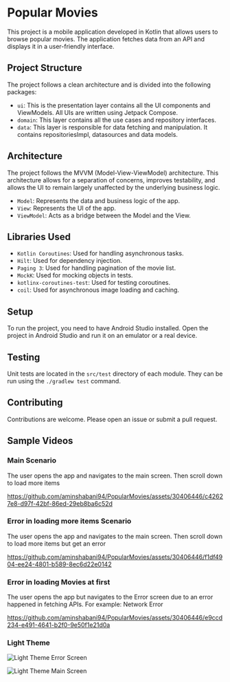 # Popular Movies

This project is a mobile application developed in Kotlin that allows users to browse popular movies. The application fetches data from an API and displays it in a user-friendly interface.

## Project Structure

The project follows a clean architecture and is divided into the following packages:

- `ui`: This is the presentation layer contains all the UI components and ViewModels. All UIs are written using Jetpack Compose.
- `domain`: This layer contains all the use cases and repository interfaces.
- `data`: This layer is responsible for data fetching and manipulation. It contains repositoriesImpl, datasources and data models.


## Architecture

The project follows the MVVM (Model-View-ViewModel) architecture. This architecture allows for a separation of concerns, improves testability, and allows the UI to remain largely unaffected by the underlying business logic.

- `Model`: Represents the data and business logic of the app.
- `View`: Represents the UI of the app.
- `ViewModel`: Acts as a bridge between the Model and the View.

## Libraries Used

- `Kotlin Coroutines`: Used for handling asynchronous tasks.
- `Hilt`: Used for dependency injection.
- `Paging 3`: Used for handling pagination of the movie list.
- `MockK`: Used for mocking objects in tests.
- `kotlinx-coroutines-test`: Used for testing coroutines.
- `coil`: Used for asynchronous image loading and caching.

## Setup

To run the project, you need to have Android Studio installed. Open the project in Android Studio and run it on an emulator or a real device.

## Testing

Unit tests are located in the `src/test` directory of each module. They can be run using the `./gradlew test` command.

## Contributing

Contributions are welcome. Please open an issue or submit a pull request.

## Sample Videos

### Main Scenario

The user opens the app and navigates to the main screen. Then scroll down to load more items

https://github.com/aminshabani94/PopularMovies/assets/30406446/c42627e8-d97f-42bf-86ed-29eb8ba6c52d

### Error in loading more items Scenario

The user opens the app and navigates to the main screen. Then scroll down to load more items but get an error

https://github.com/aminshabani94/PopularMovies/assets/30406446/f1df4904-ee24-4801-b589-8ec6d22e0142

### Error in loading Movies at first

The user opens the app but navigates to the Error screen due to an error happened in fetching APIs. For example: Network Error

https://github.com/aminshabani94/PopularMovies/assets/30406446/e9ccd234-e491-4641-b2f0-9e50f1e21d0a

### Light Theme

![Light Theme Error Screen](https://github.com/aminshabani94/PopularMovies/assets/30406446/de5f1b4b-cbea-4de1-bde3-fbbb05c114a5)

![Light Theme Main Screen](https://github.com/aminshabani94/PopularMovies/assets/30406446/116b36cb-2471-4c27-a59f-b4088efcef72)

